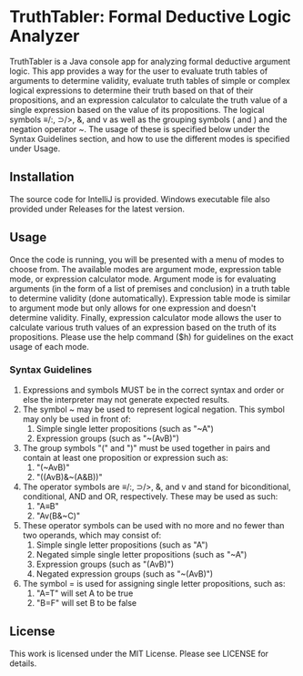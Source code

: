 # TruthTabler: Formal Deductive Logic Analyzer
TruthTabler is a Java console app for analyzing formal deductive argument logic. 
This app provides a way for the user to evaluate truth tables of arguments to determine
 validity, evaluate truth tables of simple or complex logical expressions to determine their 
 truth based on that of their propositions, and an expression calculator to calculate the 
 truth value of a single expression based on the value of its propositions. The logical 
symbols ≡/:, ⊃/>, &, and v as well as the grouping symbols ( and ) and the negation operator ~.
 The usage of these is specified below under the Syntax Guidelines section, and how to use the different modes
 is specified under Usage.

## Installation
The source code for IntelliJ is provided. Windows executable file also provided under Releases for the latest version.

## Usage
Once the code is running, you will be presented with a menu of modes to choose from. The available modes are argument mode, expression table mode, or expression calculator mode.
Argument mode is for evaluating arguments (in the form of a list of premises and conclusion) in a truth table to determine validity (done automatically). Expression table mode is 
similar to argument mode but only allows for one expression and doesn't determine validity. Finally, expression calculator mode allows the user
to calculate various truth values of an expression based on the truth of its propositions. Please use the help command ($h) for guidelines on the exact usage
of each mode.

### **Syntax Guidelines**
1.   Expressions and symbols MUST be in the correct syntax and order or else the interpreter may not generate expected results.
1.  The symbol ~ may be used to represent logical negation. This symbol may only be used in front of:
     1.   Simple single letter propositions (such as "~A")
     1.   Expression groups (such as "~(AvB)")
1.  The group symbols "(" and ")" must be used together in pairs and contain at least one proposition or expression such as:
     1.   "(~AvB)"
     1.   "((AvB)&~(A&B))"
1.  The operator symbols are ≡/:, ⊃/>, &, and v and stand for biconditional, conditional, AND and OR, respectively. These may be used as such:
     1.   "A≡B"
     1.   "Av(B&~C)"
1.  These operator symbols can be used with no more and no fewer than two operands, which may consist of:
     1.   Simple single letter propositions (such as "A")
     1.   Negated simple single letter propositions (such as "~A")
     1.   Expression groups (such as "(AvB)")
     1.   Negated expression groups (such as "~(AvB)")
1.   The symbol = is used for assigning single letter propositions, such as:
     1.  "A=T" will set A to be true
     1.  "B=F" will set B to be false
     
## License
This work is licensed under the MIT License. Please see LICENSE for details.

